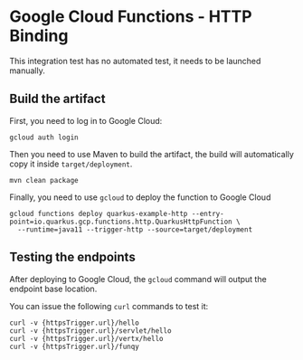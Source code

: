 # Google Cloud Functions - HTTP Binding

This integration test has no automated test, it needs to be launched manually.

## Build the artifact

First, you need to log in to Google Cloud:

```shell script
gcloud auth login
```

Then you need to use Maven to build the artifact, the build will automatically copy it inside `target/deployment`.

```shell script
mvn clean package
```

Finally, you need to use `gcloud` to deploy the function to Google Cloud

```shell script
gcloud functions deploy quarkus-example-http --entry-point=io.quarkus.gcp.functions.http.QuarkusHttpFunction \
  --runtime=java11 --trigger-http --source=target/deployment
```

## Testing the endpoints

After deploying to Google Cloud, the `gcloud` command will output the endpoint base location.

You can issue the following `curl` commands to test it:

```shell script
curl -v {httpsTrigger.url}/hello
curl -v {httpsTrigger.url}/servlet/hello
curl -v {httpsTrigger.url}/vertx/hello
curl -v {httpsTrigger.url}/funqy
```
